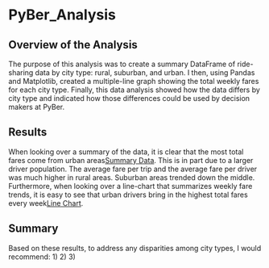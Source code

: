 # PyBer_Analysis

## Overview of the Analysis
The purpose of this analysis was to create a summary DataFrame of ride-sharing data by city type: rural, suburban, and urban. I then, using Pandas and Matplotlib, created a multiple-line graph showing the total weekly fares for each city type. Finally, this data analysis showed how the data differs by city type and indicated how those differences could be used by decision makers at PyBer.

## Results
When looking over a summary of the data, it is clear that the most total fares come from urban areas[Summary Data](https://github.com/LaurenSonis/PyBer_Analysis/blob/main/2021-01-10%20(1).png). This is in part due to a larger driver population. The average fare per trip and the average fare per driver was much higher in rural areas. Suburban areas trended down the middle.
Furthermore, when looking over a line-chart that summarizes weekly fare trends, it is easy to see that urban drivers bring in the highest total fares every week[Line Chart]().

## Summary
Based on these results, to address any disparities among city types, I would recommend:
1)
2)
3)
